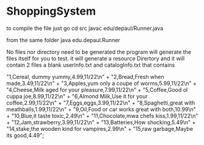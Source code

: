 # ShoppingSystem

to compile the file just go 
cd src
javac edu/depaul/Runner.java

from the same folder
java edu.depaul.Runner

No files nor directory need to be generated the program will generate the files itself for you to test.
it will generate a resource Dirertory and it will contain 2 files a blank userInfo.txt and catalogInfo.txt that contains

"1,Cereal, dummy yummy,4.99,11/22\n" +
			    "2,Bread,Fresh when made,3.49,11/22\n" +
			    "3,Apples,yum only a coupe of worms,5.99,11/22\n" +
			    "4,Cheese,Milk aged for your pleasure,7.99,11/22\n" +
			    "5,Coffee,Good ol cuppa joe,8.99,11/22\n" +
			    "6,Almond Milk,Use it for your coffee,2.99,11/22\n" +
			    "7,Eggs,eggs,3.99,11/22\n" +
			    "8,Spaghetti,great with meathballs,1.99,11/22\n" +
			    "9,Oil,Food or car works great with both,10.99\n" +
			    "10,Blue,it taste toxic,2.49\n" +
			    "11,Chocolate,mwa chefs kiss,1.99,11/22\n" +
			    "12,Jam,strawberry,3.99,11/22\n" +
			    "13,Batteries,How shocking,5.49\n" +
			    "14,stake,the wooden kind for vampires,2.99\n" +
			    "15,raw garbage,Maybe its good,4.49";